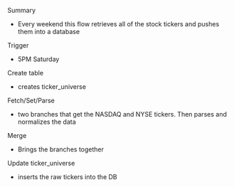 Summary
 - Every weekend this flow retrieves all of the stock tickers and pushes them into a database

Trigger
 - 5PM Saturday

 Create table
  - creates ticker_universe

Fetch/Set/Parse
 - two branches that get the NASDAQ and NYSE tickers. Then parses and normalizes the data

Merge
 - Brings the branches together

 Update ticker_universe
  - inserts the raw tickers into the DB
